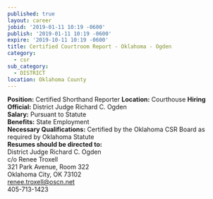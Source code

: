 ```yaml
---
published: true
layout: career
jobid: '2019-01-11 10:19 -0600'
publish: '2019-01-11 10:19 -0600'
expire: '2019-10-11 10:19 -0600'
title: Certified Courtroom Report - Oklahoma - Ogden
category:
  - csr
sub_category:
  - DISTRICT
location: Oklahoma County
---
```

**Position:** Certified Shorthand Reporter 
**Location:** Courthouse 
**Hiring Official:**  District Judge Richard C. Ogden   
**Salary:** Pursuant to Statute  
**Benefits:** State Employment  
**Necessary Qualifications:** Certified by the Oklahoma CSR Board as required by Oklahoma Statute  
**Resumes should be directed to:**  
District Judge Richard C. Ogden  
c/o Renee Troxell  
321 Park Avenue, Room 322  
Oklahoma City, OK 73102  
[renee.troxell@oscn.net](mailto:renee.troxell@oscn.net)  
405-713-1423  


